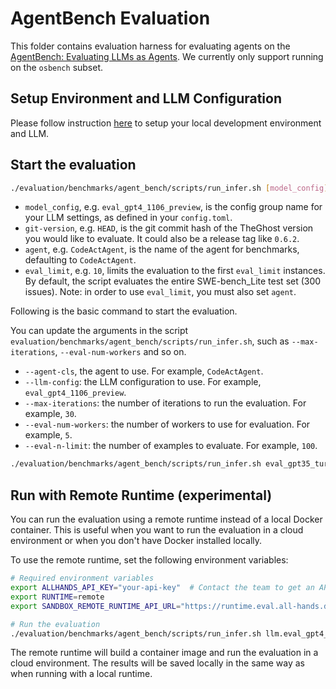 # AgentBench Evaluation

This folder contains evaluation harness for evaluating agents on the [AgentBench: Evaluating LLMs as Agents](https://arxiv.org/abs/2308.03688). We currently only support running on the `osbench` subset.

## Setup Environment and LLM Configuration

Please follow instruction [here](../../README.md#setup) to setup your local development environment and LLM.

## Start the evaluation

```bash
./evaluation/benchmarks/agent_bench/scripts/run_infer.sh [model_config] [git-version] [agent] [eval_limit]
```

- `model_config`, e.g. `eval_gpt4_1106_preview`, is the config group name for your
LLM settings, as defined in your `config.toml`.
- `git-version`, e.g. `HEAD`, is the git commit hash of the TheGhost version you would
like to evaluate. It could also be a release tag like `0.6.2`.
- `agent`, e.g. `CodeActAgent`, is the name of the agent for benchmarks, defaulting
to `CodeActAgent`.
- `eval_limit`, e.g. `10`, limits the evaluation to the first `eval_limit` instances. By
default, the script evaluates the entire SWE-bench_Lite test set (300 issues). Note:
in order to use `eval_limit`, you must also set `agent`.


Following is the basic command to start the evaluation.

You can update the arguments in the script `evaluation/benchmarks/agent_bench/scripts/run_infer.sh`, such as `--max-iterations`, `--eval-num-workers` and so on.

- `--agent-cls`, the agent to use. For example, `CodeActAgent`.
- `--llm-config`: the LLM configuration to use. For example, `eval_gpt4_1106_preview`.
- `--max-iterations`: the number of iterations to run the evaluation. For example, `30`.
- `--eval-num-workers`: the number of workers to use for evaluation. For example, `5`.
- `--eval-n-limit`: the number of examples to evaluate. For example, `100`.

```bash
./evaluation/benchmarks/agent_bench/scripts/run_infer.sh eval_gpt35_turbo HEAD CodeActAgent 1
```

## Run with Remote Runtime (experimental)

You can run the evaluation using a remote runtime instead of a local Docker container. This is useful when you want to run the evaluation in a cloud environment or when you don't have Docker installed locally.

To use the remote runtime, set the following environment variables:

```bash
# Required environment variables
export ALLHANDS_API_KEY="your-api-key"  # Contact the team to get an API key
export RUNTIME=remote
export SANDBOX_REMOTE_RUNTIME_API_URL="https://runtime.eval.all-hands.dev"

# Run the evaluation
./evaluation/benchmarks/agent_bench/scripts/run_infer.sh llm.eval_gpt4_1106_preview HEAD CodeActAgent 1
```

The remote runtime will build a container image and run the evaluation in a cloud environment. The results will be saved locally in the same way as when running with a local runtime.
